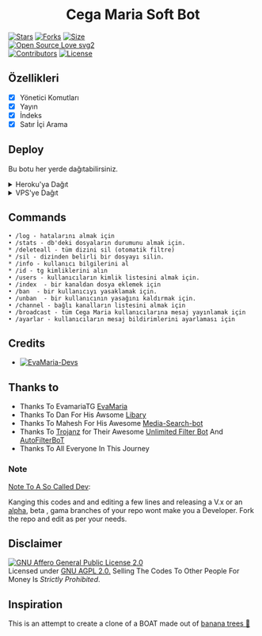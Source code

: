 <h1 align="center">
  <b>Cega Maria Soft Bot</b>
</h1>


[![Stars](https://img.shields.io/github/stars/hackertyus/CegaMariaSoft?style=flat-square&color=yellow)](https://github.com/hackertyus/CegaMariaSoft/stargazers)
[![Forks](https://img.shields.io/github/forks/hackertyus/CegaMariaSoft?style=flat-square&color=orange)](https://github.com/hackertyus/CegaMariaSoft/fork)
[![Size](https://img.shields.io/github/repo-size/hackertyus/CegaMariaSoft?style=flat-square&color=green)](https://github.com/hackertyus/CegaMariaSoft/)   
[![Open Source Love svg2](https://badges.frapsoft.com/os/v2/open-source.svg?v=103)](https://github.com/hackertyus/CegaMariaSoft)   
[![Contributors](https://img.shields.io/github/contributors/hackertyus/CegaMariaSoft?style=flat-square&color=green)](https://github.com/hackertyus/CegaMariaSoft/graphs/contributors)
[![License](https://img.shields.io/badge/License-AGPL-blue)](https://github.com/hackertyus/CegaMariaSoft/blob/main/LICENSE)


## Özellikleri

- [x] Yönetici Komutları
- [x] Yayın
- [x] İndeks
- [x] Satır İçi Arama

## Deploy
Bu botu her yerde dağıtabilirsiniz.

<details><summary>Heroku'ya Dağıt</summary>
<p>
<br>
<a href="https://heroku.com/deploy?template=https://heroku.com/deploy">
  <img src="https://www.herokucdn.com/deploy/button.svg" alt="Deploy">
</a>
</p>
</details>

<details><summary>VPS'ye Dağıt</summary>
<p>
<pre>
git clone https://github.com/EvamariaTG/evamaria
# Install Packages
pip3 install -r requirements.txt
Edit info.py with variables as given below then run bot
python3 bot.py
</pre>
</p>
</details>


## Commands
```
• /log - hatalarını almak için
• /stats - db'deki dosyaların durumunu almak için.
* /deleteall - tüm dizini sil (otomatik filtre)
* /sil - dizinden belirli bir dosyayı silin.
* /info - kullanıcı bilgilerini al
* /id - tg kimliklerini alın
• /users - kullanıcıların kimlik listesini almak için.
• /index  - bir kanaldan dosya eklemek için
• /ban  - bir kullanıcıyı yasaklamak için.
• /unban  - bir kullanıcının yasağını kaldırmak için.
• /channel - bağlı kanalların listesini almak için
• /broadcast - tüm Cega Maria kullanıcılarına mesaj yayınlamak için
• /ayarlar - kullanıcıların mesaj bildirimlerini ayarlaması için
```

## Credits 
* [![EvaMaria-Devs](https://img.shields.io/static/v1?label=EvaMaria&message=devs&color=critical)](https://telegram.dog/EvaMariaDevs)


## Thanks to 
 - Thanks To EvamariaTG [EvaMaria](https://github.com/EvamariaTG/EvaMaria)
 - Thanks To Dan For His Awsome [Libary](https://github.com/pyrogram/pyrogram)
 - Thanks To Mahesh For His Awesome [Media-Search-bot](https://github.com/Mahesh0253/Media-Search-bot)
 - Thanks To [Trojanz](https://github.com/trojanzhex) for Their Awesome [Unlimited Filter Bot](https://github.com/TroJanzHEX/Unlimited-Filter-Bot) And [AutoFilterBoT](https://github.com/trojanzhex/auto-filter-bot)
 - Thanks To All Everyone In This Journey

### Note

[Note To A So Called Dev](https://telegram.dog/subin_works/203): 

Kanging this codes and and editing a few lines and releasing a V.x  or an [alpha](https://telegram.dog/subin_works/204), beta , gama branches of your repo wont make you a Developer.
Fork the repo and edit as per your needs.

## Disclaimer
[![GNU Affero General Public License 2.0](https://www.gnu.org/graphics/agplv3-155x51.png)](https://www.gnu.org/licenses/agpl-3.0.en.html#header)    
Licensed under [GNU AGPL 2.0.](https://github.com/EvamariaTG/evamaria/blob/master/LICENSE)
Selling The Codes To Other People For Money Is *Strictly Prohibited*.

## Inspiration
This is an attempt to create a clone of a BOAT made out of [banana trees 🌳](https://telegram.dog/GetTGLink/4187)
